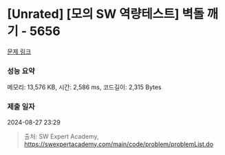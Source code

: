 # [Unrated] [모의 SW 역량테스트] 벽돌 깨기 - 5656 

[문제 링크](https://swexpertacademy.com/main/code/problem/problemDetail.do?contestProbId=AWXRQm6qfL0DFAUo) 

### 성능 요약

메모리: 13,576 KB, 시간: 2,586 ms, 코드길이: 2,315 Bytes

### 제출 일자

2024-08-27 23:29



> 출처: SW Expert Academy, https://swexpertacademy.com/main/code/problem/problemList.do